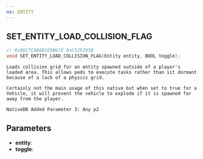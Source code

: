```yaml
---
ns: ENTITY
---
```

## SET_ENTITY_LOAD_COLLISION_FLAG

```c
// 0x0DC7CABAB1E9B67E 0xC52F295B
void SET_ENTITY_LOAD_COLLISION_FLAG(Entity entity, BOOL toggle);
```

```
Loads collision grid for an entity spawned outside of a player's loaded area. This allows peds to execute tasks rather than sit dormant because of a lack of a physics grid.

Certainly not the main usage of this native but when set to true for a Vehicle, it will prevent the vehicle to explode if it is spawned far away from the player.  
```

```
NativeDB Added Parameter 3: Any p2
```

## Parameters
* **entity**: 
* **toggle**: 

